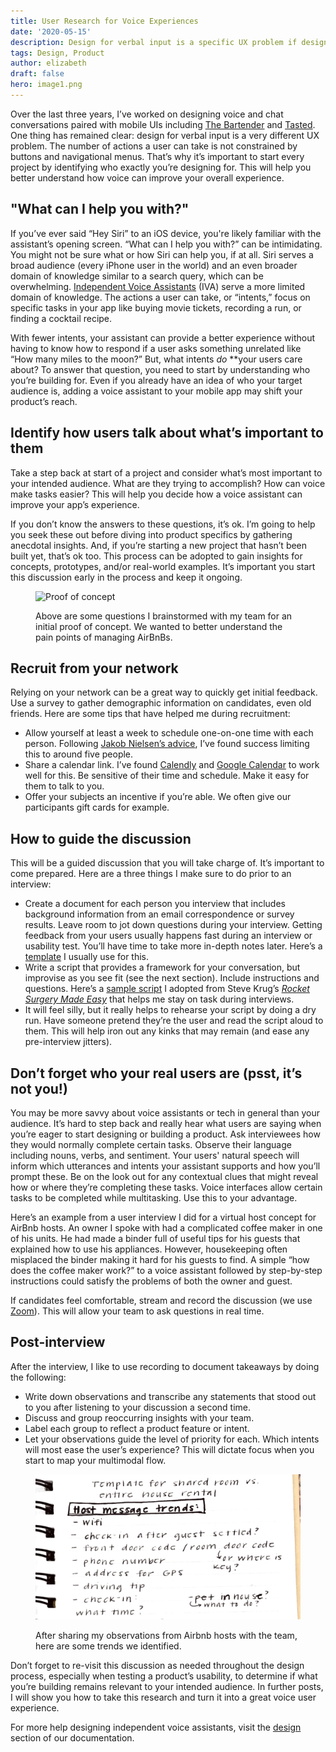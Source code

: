 ```yaml
---
title: User Research for Voice Experiences
date: '2020-05-15'
description: Design for verbal input is a specific UX problem if designing voice chat conversations in mobile UIs. Learn more about designing voice user interfaces.
tags: Design, Product
author: elizabeth
draft: false
hero: image1.png
---
```


Over the last three years, I’ve worked on designing voice and chat conversations paired with mobile UIs including [The Bartender](https://www.thebartender.io) and [Tasted](https://www.tasted.com). One thing has remained clear: design for verbal input is a very different UX problem. The number of actions a user can take is not constrained by buttons and navigational menus. That’s why it’s important to start every project by identifying who exactly you’re designing for. This will help you better understand how voice can improve your overall experience.

## "What can I help you with?"

If you’ve ever said “Hey Siri” to an iOS device, you're likely familiar with the assistant’s opening screen. “What can I help you with?” can be intimidating. You might not be sure what or how Siri can help you, if at all. Siri serves a broad audience (every iPhone user in the world) and an even broader domain of knowledge similar to a search query, which can be overwhelming. [Independent Voice Assistants](/blog/what-is-an-independent-voice-assistant) (IVA) serve a more limited domain of knowledge. The actions a user can take, or “intents,” focus on specific tasks in your app like buying movie tickets, recording a run, or finding a cocktail recipe.

With fewer intents, your assistant can provide a better experience without having to know how to respond if a user asks something unrelated like “How many miles to the moon?” But, what intents _do_ \*\*your users care about? To answer that question, you need to start by understanding who you’re building for. Even if you already have an idea of who your target audience is, adding a voice assistant to your mobile app may shift your product’s reach.

## Identify how users talk about what’s important to them

Take a step back at start of a project and consider what’s most important to your intended audience. What are they trying to accomplish? How can voice make tasks easier? This will help you decide how a voice assistant can improve your app’s experience.

If you don’t know the answers to these questions, it’s ok. I’m going to help you seek these out before diving into product specifics by gathering anecdotal insights. And, if you’re starting a new project that hasn’t been built yet, that’s ok too. This process can be adopted to gain insights for concepts, prototypes, and/or real-world examples. It’s important you start this discussion early in the process and keep it ongoing.

<figure>

![Proof of concept](./image-png)

<figcaption>Above are some questions I brainstormed with my team for an initial proof of concept. We wanted to better understand the pain points of managing AirBnBs.</figcaption>
</figure>

## Recruit from your network

Relying on your network can be a great way to quickly get initial feedback. Use a survey to gather demographic information on candidates, even old friends. Here are some tips that have helped me during recruitment:

- Allow yourself at least a week to schedule one-on-one time with each person. Following [Jakob Nielsen’s advice](https://www.nngroup.com/articles/how-many-test-users/), I’ve found success limiting this to around five people.
- Share a calendar link. I’ve found [Calendly](https://calendly.com/) and [Google Calendar](https://calendar.google.com/) to work well for this. Be sensitive of their time and schedule. Make it easy for them to talk to you.
- Offer your subjects an incentive if you’re able. We often give our participants gift cards for example.

## How to guide the discussion

This will be a guided discussion that you will take charge of. It’s important to come prepared. Here are a three things I make sure to do prior to an interview:

- Create a document for each person you interview that includes background information from an email correspondence or survey results. Leave room to jot down questions during your interview. Getting feedback from your users usually happens fast during an interview or usability test. You’ll have time to take more in-depth notes later. Here’s a [template](https://docs.google.com/document/d/15YtXuLhlOKrNa6m9ElFBuG-O2ppCc4obVlivl4Dhqfk/edit?usp=sharing) I usually use for this.
- Write a script that provides a framework for your conversation, but improvise as you see fit (see the next section). Include instructions and questions. Here’s a [sample script](https://docs.google.com/document/d/1KdaeVRv1nlvMvZTMyglkvuv8EG8z6Lcv8Ca9-oLUkjY/edit?usp=sharing) I adopted from Steve Krug’s [_Rocket Surgery Made Easy_](https://www.amazon.com/Rocket-Surgery-Made-Easy-Yourself/dp/0321657292) that helps me stay on task during interviews.
- It will feel silly, but it really helps to rehearse your script by doing a dry run. Have someone pretend they’re the user and read the script aloud to them. This will help iron out any kinks that may remain (and ease any pre-interview jitters).

## Don’t forget who your real users are (psst, it’s not you!)

You may be more savvy about voice assistants or tech in general than your audience. It’s hard to step back and really hear what users are saying when you’re eager to start designing or building a product. Ask interviewees how they would normally complete certain tasks. Observe their language including nouns, verbs, and sentiment. Your users' natural speech will inform which utterances and intents your assistant supports and how you’ll prompt these. Be on the look out for any contextual clues that might reveal how or where they’re completing these tasks. Voice interfaces allow certain tasks to be completed while multitasking. Use this to your advantage.

Here’s an example from a user interview I did for a virtual host concept for AirBnb hosts. An owner I spoke with had a complicated coffee maker in one of his units. He had made a binder full of useful tips for his guests that explained how to use his appliances. However, housekeeping often misplaced the binder making it hard for his guests to find. A simple “how does the coffee maker work?” to a voice assistant followed by step-by-step instructions could satisfy the problems of both the owner and guest.

If candidates feel comfortable, stream and record the discussion (we use [Zoom](https://zoom.us/)). This will allow your team to ask questions in real time.

## Post-interview

After the interview, I like to use recording to document takeaways by doing the following:

- Write down observations and transcribe any statements that stood out to you after listening to your discussion a second time.
- Discuss and group reoccurring insights with your team.
- Label each group to reflect a product feature or intent.
- Let your observations guide the level of priority for each. Which intents will most ease the user’s experience? This will dictate focus when you start to map your multimodal flow.

<figure>

![Airbnb hosts' observations](image2.png)

<figcaption>After sharing my observations from Airbnb hosts with the team, here are some trends we identified.</figcaption>
</figure>

Don’t forget to re-visit this discussion as needed throughout the design process, especially when testing a product’s usability, to determine if what you’re building remains relevant to your intended audience. In further posts, I will show you how to take this research and turn it into a great voice user experience.

For more help designing independent voice assistants, visit the [design](/docs/Design/getting-started) section of our documentation.
